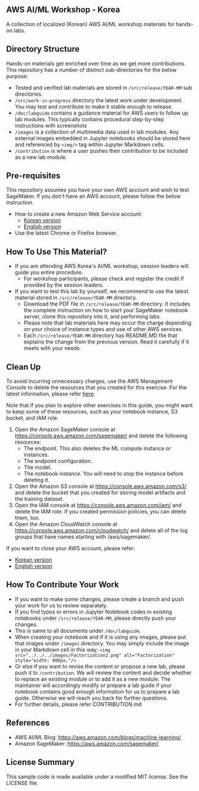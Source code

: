## AWS AI/ML Workshop - Korea

A collection of localized (Korean) AWS AI/ML workshop materials for hands-on labs. 

## Directory Structure

Hands-on materials get enriched over time as we get more contributions. This repository has a number of distinct sub-directories for the below purpose:  

* Tested and verified lab materials are stored in `/src/release/YEAR-MM` sub directories. 
* `/src/work-in-progress` directory the latest work under development. You may test and contribute to make it stable enough to release. 
* `/doc/labguide` contains a guidance material for AWS users to follow up lab modules. This typically contains procedural step-by-step instructions with screenshots
* `/images` is a collection of multimedia data used in lab modules. Any external images embedded in Jupyter notebooks should be stored here and referenced by `<img/>` tag within Jupyter Markdown cells.
* `/contribution` is where a user pushes their contribution to be included as a new lab module.

## Pre-requisites

This repository assumes you have your own AWS account and wish to test SageMaker. If you don't have an AWS account, please follow the below instruction.

* How to create a new Amazon Web Service account:
    * [Korean version](https://s3.ap-northeast-2.amazonaws.com/pilho-immersionday-public-material/download/AWS+%E1%84%80%E1%85%A8%E1%84%8C%E1%85%A5%E1%86%BC+%E1%84%89%E1%85%A2%E1%86%BC%E1%84%89%E1%85%A5%E1%86%BC+%E1%84%80%E1%85%A1%E1%84%8B%E1%85%B5%E1%84%83%E1%85%B3.pdf)
    * [English version](https://aws.amazon.com/premiumsupport/knowledge-center/create-and-activate-aws-account/)
* Use the latest Chrome or Firefox browser.

## How To Use This Material?

* If you are attending AWS Korea's AI/ML workshop, session leaders will guide you entire procedure.
    * For workshop participants, please check and register the credit if provided by the session leaders.
* If you want to test this lab by yourself, we recommend to use the latest material stored in `/src/release/YEAR-MM` directory. 
    * Download the PDF file in `/src/release/YEAR-MM` directory. It includes the complete instruction on how to start your SageMaker notebook server, clone this repository into it, and performing labs.
    * Please note that lab materials here may occur the charge depending on your choice of instance types and use of other AWS services. 
    * Each `/src/release/YEAR-MM` directory has README.MD file that explains the change from the previous version. Read it carefully if it meets with your needs.

## Clean Up
To avoid incurring unnecessary charges, use the AWS Management Console to delete the resources that you created for this exercise. For the latest information, please refer [here](https://docs.aws.amazon.com/sagemaker/latest/dg/ex1-cleanup.html).

Note that if you plan to explore other exercises in this guide, you might want to keep some of these resources, such as your notebook instance, S3 bucket, and IAM role.

1. Open the Amazon SageMaker console at https://console.aws.amazon.com/sagemaker/ and delete the following resources:
    * The endpoint. This also deletes the ML compute instance or instances.
    * The endpoint configuration.
    * The model.
    * The notebook instance. You will need to stop the instance before deleting it.
1. Open the Amazon S3 console at https://console.aws.amazon.com/s3/ and delete the bucket that you created for storing model artifacts and the training dataset.
1. Open the IAM console at https://console.aws.amazon.com/iam/ and delete the IAM role. If you created permission policies, you can delete them, too.
1. Open the Amazon CloudWatch console at https://console.aws.amazon.com/cloudwatch/ and delete all of the log groups that have names starting with /aws/sagemaker/.

If you want to close your AWS account, please refer:
* [Korean version](https://docs.aws.amazon.com/ko_kr/awsaccountbilling/latest/aboutv2/close-account.html)
* [English version](https://docs.aws.amazon.com/awsaccountbilling/latest/aboutv2/close-account.html)

## How To Contribute Your Work

* If you want to make some changes, please create a branch and push your work for us to review separately.
* If you find typos or errors in Jupyter Notebook codes in existing notebooks under `/src/release/YEAR-MM`, please directly push your changes.
* This is same to all documents under `/doc/labguide`.
* When creating your notebook and if it is using any images, please put that images under `/images` directory. You may simply include the image in your Markdown cell in this way: `<img src="../../../images/Factorization2.png" alt="Factorization" style="width: 800px;"/>`
* Or else if you want to revise the content or propose a new lab, please push it to `/contribution`. We will review the content and decide whether to replace an existing module or to add it as a new module. The maintainer will accordingly modify or prepare a lab guide if your notebook contains good enough information for us to prepare a lab guide. Otherwise we will reach you back for further questions.
* For further details, please refer CONTRIBUTION.md

## References
* AWS AI/ML Blog: https://aws.amazon.com/blogs/machine-learning/
* Amazon SageMaker: https://aws.amazon.com/sagemaker/ 

## License Summary

This sample code is made available under a modified MIT license. See the LICENSE file.